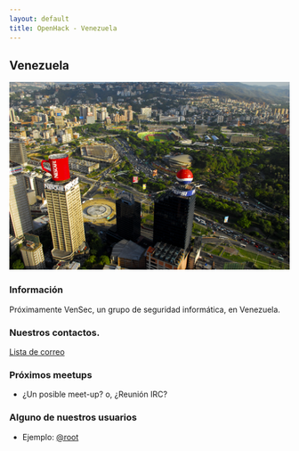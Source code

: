 ```yaml
---
layout: default
title: OpenHack - Venezuela
---
```


## Venezuela

![Photo!](/venezuela/Vista_PlazaVenezuela.jpg)

### Información

Próximamente VenSec, un grupo de seguridad informática, en Venezuela.

### Nuestros contactos.


[Lista de correo](https://groups.google.com/forum/?hl=es-419#!forum/vensec)

### Próximos meetups

* ¿Un posible meet-up? o, ¿Reunión IRC?


### Alguno de nuestros usuarios

* Ejemplo: [@root](about.me)
